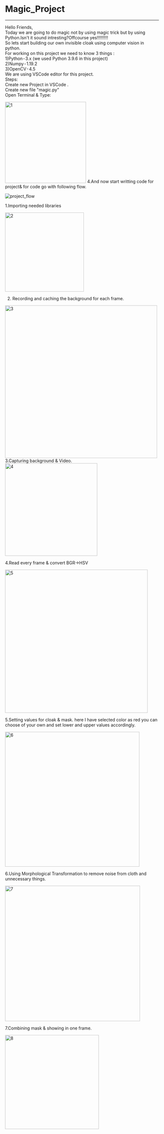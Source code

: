 # Magic_Project
---

Hello Friends,<br/>
Today we are going to do magic not by using magic trick but by using Python.Isn't it sound intresting?Offcourse yes!!!!!!!!!<br/>
So lets start building our own invisible cloak using computer vision in python.<br/>
For working on this project we need to know 3 things :<br/>
1)Python - 3.x (we used Python 3.9.6 in this project)<br/>
2)Numpy - 1.19.2<br/>
3)OpenCV - 4.5<br/>
We are using VSCode editor for this project.<br/>
Steps:<br/>
Create new Project in VSCode .<br/>
Create new file "magic.py"<br/>
Open Terminal & Type:<br/>

<img width="265" alt="1" src="https://user-images.githubusercontent.com/67435373/131543101-afe7997f-421e-40ee-96a2-3cc5302ac7b4.png">
4.And now start writting code for project& for code go with following flow.

![project_flow](https://user-images.githubusercontent.com/67435373/131524760-7632d457-3b08-4c35-85e1-47c52ac4637a.png)

1.Importing needed libraries

<img width="258" alt="2" src="https://user-images.githubusercontent.com/67435373/131543147-8ad9f80e-aa52-40a2-96b6-4cede8954d2b.png">

2. Recording and caching the background for each frame.

<img width="498" alt="3" src="https://user-images.githubusercontent.com/67435373/131543834-7ee6733d-f2d3-4a23-b9e6-08c66f94323e.png">
3.Capturing background & Video.

<img width="302" alt="4" src="https://user-images.githubusercontent.com/67435373/131543889-33e85444-9acc-4c90-9e12-b22d20542ca5.png">

4.Read every frame & convert BGR->HSV

<img width="467" alt="5" src="https://user-images.githubusercontent.com/67435373/131543943-9520f29e-13a4-408d-9535-916823d80320.png">
      
5.Setting values for cloak & mask.
here I have selected color as red you can choose of your own and set lower and upper values accordingly.

<img width="440" alt="6" src="https://user-images.githubusercontent.com/67435373/131544000-238b1bc4-90b1-494f-8b95-7ab56f5677b4.png">

6.Using Morphological Transformation to remove noise from cloth and unnecessary things.

<img width="442" alt="7" src="https://user-images.githubusercontent.com/67435373/131544037-776f24b1-d8dd-4423-b4f2-7aa3f2f634e3.png">

      
7.Combining mask & showing in one frame.

<img width="307" alt="8" src="https://user-images.githubusercontent.com/67435373/131544081-73d38029-9613-4311-ab3b-5da587e13137.png">
